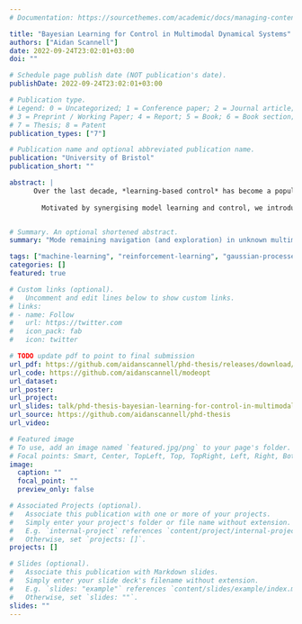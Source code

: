 ```yaml
---
# Documentation: https://sourcethemes.com/academic/docs/managing-content/

title: "Bayesian Learning for Control in Multimodal Dynamical Systems"
authors: ["Aidan Scannell"]
date: 2022-09-24T23:02:01+03:00
doi: ""

# Schedule page publish date (NOT publication's date).
publishDate: 2022-09-24T23:02:01+03:00

# Publication type.
# Legend: 0 = Uncategorized; 1 = Conference paper; 2 = Journal article;
# 3 = Preprint / Working Paper; 4 = Report; 5 = Book; 6 = Book section;
# 7 = Thesis; 8 = Patent
publication_types: ["7"]

# Publication name and optional abbreviated publication name.
publication: "University of Bristol"
publication_short: ""

abstract: |
      Over the last decade, *learning-based control* has become a popular paradigm for controlling dynamical systems. Although recent algorithms can find high-performance controllers, they typically only consider unimodal systems and cannot correctly identify multimodal dynamical systems. The main goal of this thesis is to control *unknown*, *multimodal* dynamical systems, to a target state, whilst *avoiding inoperable or undesirable dynamics modes*. Further to this, deploying learning algorithms in the real world requires handling the uncertainties inherent to the system, as well as the uncertainties arising from learning from observations. To this end, we consider the model-based reinforcement learning (MBRL) setting, where an explicit dynamics model -- that includes uncertainties -- is used to plan trajectories to a target state. 
        
        Motivated by synergising model learning and control, we introduce a Mixtures of Gaussian Process Experts (MoGPE) method for learning dynamics models, which infers latent structure regarding how systems switch between their underlying dynamics modes. We then present three trajectory optimisation algorithms which, given this learned dynamics model, find trajectories to a target state with *mode remaining guarantees*. Initially, the agent’s dynamics model will be highly *uncertain* — due to a lack of training observations — so these algorithms cannot guarantee mode remaining navigation with high confidence. When this is the case, the agent actively explores its environment, collects data and updates its dynamics model. We introduce an explorative trajectory optimisation algorithm that explicitly reasons about the uncertainties in the dynamics model. As a result, it can explore the environment whilst guaranteeing that the agent remains in the desired dynamics mode with high probability. Finally, we consolidate the work in this thesis into a MBRL algorithm, which solves the mode remaining navigation problem, whilst guaranteeing that the controlled system remains in the desired dynamics mode with a high probability.


# Summary. An optional shortened abstract.
summary: "Mode remaining navigation (and exploration) in unknown multimodal dynamical systems via model-based reinforcement learning."

tags: ["machine-learning", "reinforcement-learning", "gaussian-processes", "probabilistic-modelling", "approximate-inference", "variational-inference", "geometry", "control", "ai", "JAX", "TensorFlow", "python"]
categories: []
featured: true

# Custom links (optional).
#   Uncomment and edit lines below to show custom links.
# links:
# - name: Follow
#   url: https://twitter.com
#   icon_pack: fab
#   icon: twitter

# TODO update pdf to point to final submission
url_pdf: https://github.com/aidanscannell/phd-thesis/releases/download/initial-submission/phd-thesis-signed-submitted.pdf
url_code: https://github.com/aidanscannell/modeopt
url_dataset:
url_poster:
url_project:
url_slides: talk/phd-thesis-bayesian-learning-for-control-in-multimodal-dynamical-systems/slides.pdf
url_source: https://github.com/aidanscannell/phd-thesis
url_video:

# Featured image
# To use, add an image named `featured.jpg/png` to your page's folder. 
# Focal points: Smart, Center, TopLeft, Top, TopRight, Left, Right, BottomLeft, Bottom, BottomRight.
image:
  caption: ""
  focal_point: ""
  preview_only: false

# Associated Projects (optional).
#   Associate this publication with one or more of your projects.
#   Simply enter your project's folder or file name without extension.
#   E.g. `internal-project` references `content/project/internal-project/index.md`.
#   Otherwise, set `projects: []`.
projects: []

# Slides (optional).
#   Associate this publication with Markdown slides.
#   Simply enter your slide deck's filename without extension.
#   E.g. `slides: "example"` references `content/slides/example/index.md`.
#   Otherwise, set `slides: ""`.
slides: ""
---
```


